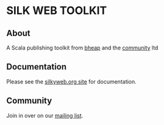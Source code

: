# SILK WEB TOOLKIT

## About

A Scala publishing toolkit from [bheap](http://www.bheap.co.uk) and the [community](http://www.silkyweb.org/community.html) ltd

## Documentation

Please see the [silkyweb.org site](http://www.silkyweb.org/community.html) for documentation.

## Community

Join in over on our <a href="http://groups.google.com/group/silk-user">mailing list</a>.
